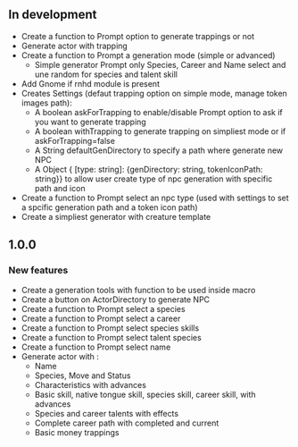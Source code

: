 ## In development

- Create a function to Prompt option to generate trappings or not
- Generate actor with trapping
- Create a function to Prompt a generation mode (simple or advanced)
  - Simple generator Prompt only Species, Career and Name select and une random for species and talent skill
- Add Gnome if rnhd module is present
- Creates Settings (defaut trapping option on simple mode, manage token images path):
  - A boolean askForTrapping to enable/disable Prompt option to ask if you want to generate trapping
  - A boolean withTrapping to generate trapping on simpliest mode or if askForTrapping=false
  - A String defaultGenDirectory to specify a path where generate new NPC
  - A Object { [type: string]: {genDirectory: string, tokenIconPath: string}} to allow user create type of npc generation with specific path and icon
- Create a function to Prompt select an npc type (used with settings to set a spcific generation path and a token icon path)
- Create a simpliest generator with creature template

## 1.0.0

### New features

- Create a generation tools with function to be used inside macro
- Create a button on ActorDirectory to generate NPC
- Create a function to Prompt select a species
- Create a function to Prompt select a career
- Create a function to Prompt select species skills
- Create a function to Prompt select talent species
- Create a function to Prompt select name
- Generate actor with :
  - Name
  - Species, Move and Status
  - Characteristics with advances
  - Basic skill, native tongue skill, species skill, career skill, with advances
  - Species and career talents with effects
  - Complete career path with completed and current
  - Basic money trappings
